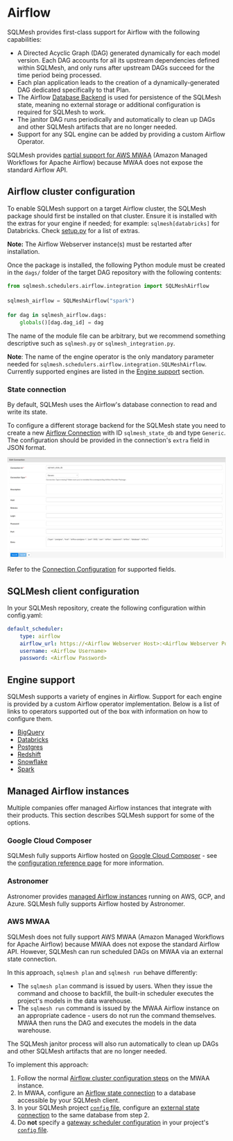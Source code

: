 # Airflow

SQLMesh provides first-class support for Airflow with the following capabilities:

* A Directed Acyclic Graph (DAG) generated dynamically for each model version. Each DAG accounts for all its upstream dependencies defined within SQLMesh, and only runs after upstream DAGs succeed for the time period being processed.
* Each plan application leads to the creation of a dynamically-generated DAG dedicated specifically to that Plan.
* The Airflow [Database Backend](https://airflow.apache.org/docs/apache-airflow/stable/howto/set-up-database.html) is used for persistence of the SQLMesh state, meaning no external storage or additional configuration is required for SQLMesh to work.
* The janitor DAG runs periodically and automatically to clean up DAGs and other SQLMesh artifacts that are no longer needed.
* Support for any SQL engine can be added by providing a custom Airflow Operator.

SQLMesh provides [partial support for AWS MWAA](#aws-mwaa) (Amazon Managed Workflows for Apache Airflow) because MWAA does not expose the standard Airflow API.

## Airflow cluster configuration
To enable SQLMesh support on a target Airflow cluster, the SQLMesh package should first be installed on that cluster. Ensure it is installed with the extras for your engine if needed; for example: `sqlmesh[databricks]` for Databricks. Check [setup.py](https://github.com/TobikoData/sqlmesh/blob/main/setup.py) for a list of extras.

**Note:** The Airflow Webserver instance(s) must be restarted after installation.

Once the package is installed, the following Python module must be created in the `dags/` folder of the target DAG repository with the following contents:

```python linenums="1"
from sqlmesh.schedulers.airflow.integration import SQLMeshAirflow

sqlmesh_airflow = SQLMeshAirflow("spark")

for dag in sqlmesh_airflow.dags:
    globals()[dag.dag_id] = dag
```
The name of the module file can be arbitrary, but we recommend something descriptive such as `sqlmesh.py` or `sqlmesh_integration.py`.

**Note**: The name of the engine operator is the only mandatory parameter needed for `sqlmesh.schedulers.airflow.integration.SQLMeshAirflow`. Currently supported engines are listed in the [Engine support](#engine-support) section.

### State connection

By default, SQLMesh uses the Airflow's database connection to read and write its state.

To configure a different storage backend for the SQLMesh state you need to create a new [Airflow Connection](https://airflow.apache.org/docs/apache-airflow/stable/howto/connection.html) with ID `sqlmesh_state_db` and type `Generic`. The configuration should be provided in the connection's `extra` field in JSON format.

![SQLMesh state connection](airflow/airflow_sqlmesh_state_connection.png)

Refer to the [Connection Configuration](../reference/configuration.md#connection) for supported fields.

## SQLMesh client configuration
In your SQLMesh repository, create the following configuration within config.yaml:
```yaml linenums="1"
default_scheduler:
    type: airflow
    airflow_url: https://<Airflow Webserver Host>:<Airflow Webserver Port>/
    username: <Airflow Username>
    password: <Airflow Password>
```

## Engine support
SQLMesh supports a variety of engines in Airflow. Support for each engine is provided by a custom Airflow operator implementation. Below is a list of links to operators supported out of the box with information on how to configure them.

* [BigQuery](engines/bigquery.md#airflow-scheduler)
* [Databricks](engines/databricks.md#airflow-scheduler)
* [Postgres](engines/postgres.md#airflow-scheduler)
* [Redshift](engines/redshift.md#airflow-scheduler)
* [Snowflake](engines/snowflake.md#airflow-scheduler)
* [Spark](engines/spark.md#airflow-scheduler)

## Managed Airflow instances

Multiple companies offer managed Airflow instances that integrate with their products. This section describes SQLMesh support for some of the options.

### Google Cloud Composer

SQLMesh fully supports Airflow hosted on [Google Cloud Composer](https://cloud.google.com/composer/docs/composer-2/composer-overview) - see the [configuration reference page](../reference/configuration.md#cloud-composer) for more information.

### Astronomer

Astronomer provides [managed Airflow instances](https://www.astronomer.io/product/) running on AWS, GCP, and Azure. SQLMesh fully supports Airflow hosted by Astronomer.

### AWS MWAA

SQLMesh does not fully support AWS MWAA (Amazon Managed Workflows for Apache Airflow) because MWAA does not expose the standard Airflow API. However, SQLMesh can run scheduled DAGs on MWAA via an external state connection.

In this approach, `sqlmesh plan` and `sqlmesh run` behave differently:

- The `sqlmesh plan` command is issued by users. When they issue the command and choose to backfill, the built-in scheduler executes the project's models in the data warehouse.
- The `sqlmesh run` command is issued by the MWAA Airflow instance on an appropriate cadence - users do not run the command themselves. MWAA then runs the DAG and executes the models in the data warehouse.

The SQLMesh janitor process will also run automatically to clean up DAGs and other SQLMesh artifacts that are no longer needed.

To implement this approach:

1. Follow the normal [Airflow cluster configuration steps](#airflow-cluster-configuration) on the MWAA instance.
2. In MWAA, configure an [Airflow state connection](#state-connection) to a database accessible by your SQLMesh client.
3. In your SQLMesh project [`config` file](../reference/configuration.md#configuration-files), configure an [external state connection](../guides/connections.md#state-connection) to the same database from step 2.
4. Do **not** specify a [gateway scheduler configuration](../reference/configuration.md#scheduler) in your project's [`config` file](../reference/configuration.md#configuration-files).
